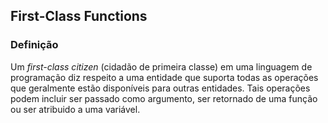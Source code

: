 ## First-Class Functions

### Definição

Um *first-class citizen* (cidadão de primeira classe) em uma linguagem de programação diz respeito a uma entidade que suporta todas as operações que geralmente estão disponíveis para outras entidades. Tais operações podem incluir ser passado como argumento, ser retornado de uma função ou ser atribuido a uma variável.